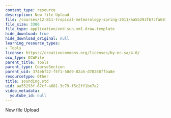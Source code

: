 ```yaml
---
content_type: resource
description: New file Upload
file: /courses/12-811-tropical-meteorology-spring-2011/aa55293f67cfa6813c79f5c2ff1be7a2_sounding.std
file_size: 3306
file_type: application/vnd.sun.xml.draw.template
hide_download: true
hide_download_original: null
learning_resource_types:
- Tools
license: https://creativecommons.org/licenses/by-nc-sa/4.0/
ocw_type: OCWFile
parent_title: Tools
parent_type: CourseSection
parent_uid: 374ebf22-f5f1-50d9-82a5-d78288ffba8e
resourcetype: Other
title: sounding.std
uid: aa55293f-67cf-a681-3c79-f5c2ff1be7a2
video_metadata:
  youtube_id: null
---
```

New file Upload